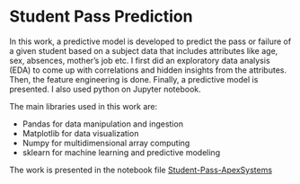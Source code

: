 # Student Pass Prediction
In this work, a predictive model is developed to predict the pass or failure of a given student based on a subject data that includes attributes like age, sex, absences, mother’s job etc.   I first did an exploratory data analysis (EDA) to come up with correlations and hidden insights from the attributes. Then, the feature engineering is done. Finally, a predictive model is presented. I also used python on Jupyter notebook. 

The main libraries used in this work are:
 - Pandas for data manipulation and ingestion
 - Matplotlib for data visualization
 - Numpy for multidimensional array computing
 - sklearn for machine learning and predictive modeling
 
The work is presented in the notebook file [Student-Pass-ApexSystems](https://github.com/Seifemichael/Student-Pass-Prediction/blob/master/Student-Pass-ApexSystems.ipynb)
